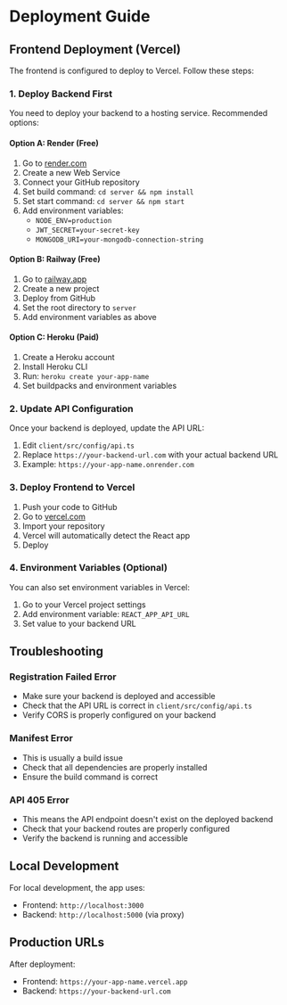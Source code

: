 # Deployment Guide

## Frontend Deployment (Vercel)

The frontend is configured to deploy to Vercel. Follow these steps:

### 1. Deploy Backend First

You need to deploy your backend to a hosting service. Recommended options:

#### Option A: Render (Free)
1. Go to [render.com](https://render.com)
2. Create a new Web Service
3. Connect your GitHub repository
4. Set build command: `cd server && npm install`
5. Set start command: `cd server && npm start`
6. Add environment variables:
   - `NODE_ENV=production`
   - `JWT_SECRET=your-secret-key`
   - `MONGODB_URI=your-mongodb-connection-string`

#### Option B: Railway (Free)
1. Go to [railway.app](https://railway.app)
2. Create a new project
3. Deploy from GitHub
4. Set the root directory to `server`
5. Add environment variables as above

#### Option C: Heroku (Paid)
1. Create a Heroku account
2. Install Heroku CLI
3. Run: `heroku create your-app-name`
4. Set buildpacks and environment variables

### 2. Update API Configuration

Once your backend is deployed, update the API URL:

1. Edit `client/src/config/api.ts`
2. Replace `https://your-backend-url.com` with your actual backend URL
3. Example: `https://your-app-name.onrender.com`

### 3. Deploy Frontend to Vercel

1. Push your code to GitHub
2. Go to [vercel.com](https://vercel.com)
3. Import your repository
4. Vercel will automatically detect the React app
5. Deploy

### 4. Environment Variables (Optional)

You can also set environment variables in Vercel:

1. Go to your Vercel project settings
2. Add environment variable: `REACT_APP_API_URL`
3. Set value to your backend URL

## Troubleshooting

### Registration Failed Error
- Make sure your backend is deployed and accessible
- Check that the API URL is correct in `client/src/config/api.ts`
- Verify CORS is properly configured on your backend

### Manifest Error
- This is usually a build issue
- Check that all dependencies are properly installed
- Ensure the build command is correct

### API 405 Error
- This means the API endpoint doesn't exist on the deployed backend
- Check that your backend routes are properly configured
- Verify the backend is running and accessible

## Local Development

For local development, the app uses:
- Frontend: `http://localhost:3000`
- Backend: `http://localhost:5000` (via proxy)

## Production URLs

After deployment:
- Frontend: `https://your-app-name.vercel.app`
- Backend: `https://your-backend-url.com`
